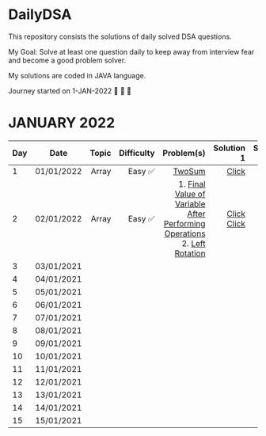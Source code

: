 # DailyDSA
This repository consists the solutions of daily solved DSA questions.

My Goal: Solve at least one question daily to keep away from interview fear and become a good problem solver.

My solutions are coded in JAVA language.

Journey started on 1-JAN-2022 🎯 🎯 🎯

# JANUARY 2022


| Day | Date       | Topic | Difficulty | Problem(s)  | Solution 1 | Solution 2 |
| --- |:----------:| -----:| ----------:| -----------:| ----------:| ----------:|
| 1   | 01/01/2022 | Array | Easy ✅ | [TwoSum](https://leetcode.com/problems/two-sum/) | [Click](https://github.com/shivaprasadgurram/DailyDSA/blob/master/src/com/shivaprasad/january/day1/TwoSum.java)
| 2   | 02/01/2022 |  Array | Easy ✅ | 1. [Final Value of Variable After Performing Operations](https://leetcode.com/problems/final-value-of-variable-after-performing-operations/)<br/> 2. [Left Rotation](https://www.hackerrank.com/challenges/ctci-array-left-rotation/problem)  | [Click](https://github.com/shivaprasadgurram/DailyDSA/blob/master/src/com/shivaprasad/january/day2/FindValueOfVariable.java) <br/> [Click](https://github.com/shivaprasadgurram/DailyDSA/blob/master/src/com/shivaprasad/january/day2/LeftRotate.java) | [Click](https://github.com/shivaprasadgurram/DailyDSA/blob/master/src/com/shivaprasad/january/day2/LeftRotate1.java)
| 3 |  03/01/2021 |  |   |  |
| 4 |  04/01/2021 |  |   |  |
| 5 |  05/01/2021 |  |   |  |
| 6 |  06/01/2021 |  |   |  |
| 7 |  07/01/2021 |  |   |  |
| 8 |  08/01/2021 |  |   |  |
| 9 |  09/01/2021 |  |   |  |
| 10 |  10/01/2021 |  |   |  |
| 11 |  11/01/2021 |  |   |  |
| 12 |  12/01/2021 |  |   |  |
| 13 |  13/01/2021 |  |   |  |
| 14 |  14/01/2021 |  |   |  |
| 15 |  15/01/2021 |  |   |  |


